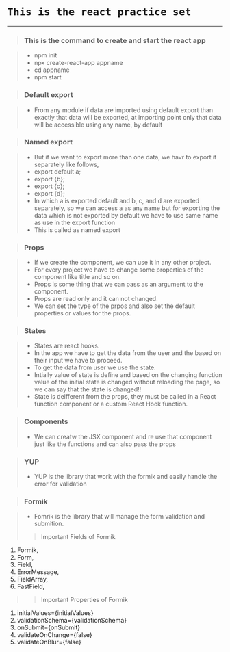 # `This is the react practice set`

---

<!-- This is the command to create and start the react app -->

> ### This is the command to create and start the react app

> - npm init
> - npx create-react-app appname
> - cd appname
> - npm start

<!-- Default export -->

> ### Default export

> - From any module if data are imported using default export than exactly that data will be exported, at importing point only that data will be accessible using any name, by default

<!-- Named export -->

> ### Named export

> - But if we want to export more than one data, we havr to export it separately like follows,
>  - export default a;
>  - export {b};
>  - export {c};
>  - export {d};
> - In which a is exported default and b, c, and d are exported separately, so we can access a as any name but for exporting the data which is not exported by default we have to use same name as use in the export function
> - This is called as named export

<!-- Props -->

> ### Props

> - If we create the component, we can use it in any other project.
> - For every project we have to change some properties of the component like title and so on.
> - Props is some thing that we can pass as an argument to the component.
> - Props are read only and it can not changed.
> - We can set the type of the prpos and also set the default properties or values for the props.

<!-- States -->

> ### States

> - States are react hooks.
> - In the app we have to get the data from the user and the based on their input we have to proceed.
> - To get the data from user we use the state.
> - Intially value of state is define and based on the changing function value of the initial state is changed without reloading the page, so we can say that the state is changed!!
> - State is deifferent from the props, they must be called in a React function component or a custom React Hook function.

> ### Components
> - We can creatw the JSX component and re use that component just like the functions and can also pass the props

> ### YUP
> - YUP is the library that work with the formik and easily handle the error for validation

> ### Formik

> - Fomrik is the library that will manage the form validation and submition.
> > Important Fields of Formik
 1. Formik,
  2. Form,
  3. Field,
  4. ErrorMessage,
  5. FieldArray,
  6. FastField,
> > Important Properties of Formik
  1. initialValues={initialValues}
  2. validationSchema={validationSchema}
  3. onSubmit={onSubmit}
  4. validateOnChange={false}
  5. validateOnBlur={false}

